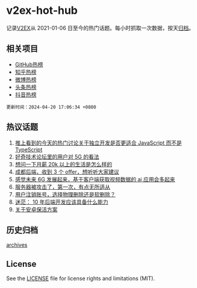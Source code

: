# v2ex-hot-hub

 记录[V2EX](https://www.v2ex.com/)从 2021-01-06 日至今的热门话题。每小时抓取一次数据，按天[归档](archives)。
 
 ## 相关项目

- [GitHub热榜](https://github.com/lonnyzhang423/github-hot-hub)
- [知乎热榜](https://github.com/lonnyzhang423/zhihu-hot-hub)
- [微博热榜](https://github.com/lonnyzhang423/weibo-hot-hub)
- [头条热榜](https://github.com/lonnyzhang423/toutiao-hot-hub)
- [抖音热榜](https://github.com/lonnyzhang423/douyin-hot-hub)


 `更新时间：2024-04-20 17:06:34 +0800`

## 热议话题

1. [推上看到的今天的热门讨论关于独立开发是否更适合 JavaScript 而不是 TypeScript](https://www.v2ex.com/t/1034071)
1. [好奇技术论坛里的用户对 5G 的看法](https://www.v2ex.com/t/1034111)
1. [想问一下月薪 20k 以上的生活是怎么样的](https://www.v2ex.com/t/1034170)
1. [成都后端，收到 3 个 offer，想听听大家建议](https://www.v2ex.com/t/1034121)
1. [感觉未来 6G 发展起来，基于客户端获取视频数据的 ai 应用会多起来](https://www.v2ex.com/t/1034025)
1. [服务器被攻击了，第一次，有点无所适从](https://www.v2ex.com/t/1034091)
1. [用户注销账号，选择物理删除还是软删除？](https://www.v2ex.com/t/1034095)
1. [迷茫： 10 年后端开发应该具备什么能力](https://www.v2ex.com/t/1034113)
1. [关于安卓保活方案](https://www.v2ex.com/t/1034063)

## 历史归档

[archives](archives)

## License

See the [LICENSE](LICENSE) file for license rights and limitations (MIT).
